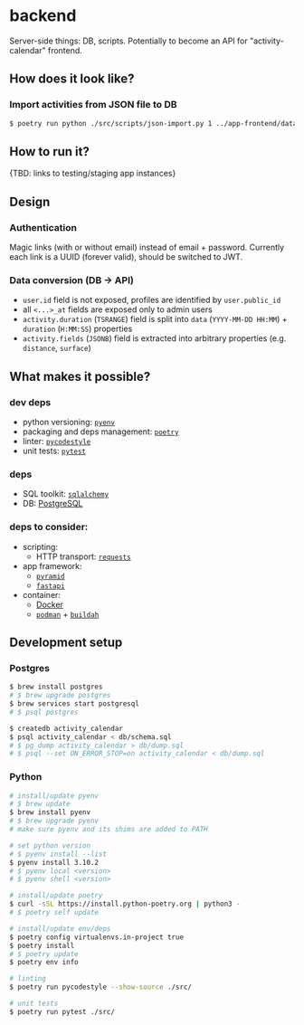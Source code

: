 # backend
Server-side things: DB, scripts. Potentially to become an API for "activity-calendar" frontend.

## How does it look like?
### Import activities from JSON file to DB
```bash
$ poetry run python ./src/scripts/json-import.py 1 ../app-frontend/data/activities.json
```

## How to run it?
{TBD: links to testing/staging app instances}

## Design
### Authentication
Magic links (with or without email) instead of email + password.
Currently each link is a UUID (forever valid), should be switched to JWT.

### Data conversion (DB -> API)
* `user.id` field is not exposed, profiles are identified by `user.public_id`
* all `<...>_at` fields are exposed only to admin users
* `activity.duration` (`TSRANGE`) field is split into `data` (`YYYY-MM-DD HH:MM`) + `duration` (`H:MM:SS`) properties
* `activity.fields` (`JSONB`) field is extracted into arbitrary properties (e.g. `distance`, `surface`)

## What makes it possible?
### dev deps
* python versioning: [`pyenv`](https://github.com/pyenv/pyenv/)
* packaging and deps management: [`poetry`](https://python-poetry.org/docs/basic-usage/)
* linter: [`pycodestyle`](https://pycodestyle.readthedocs.io/en/latest/)
* unit tests: [`pytest`](https://pytest.org/en/latest/)

### deps
* SQL toolkit: [`sqlalchemy`](https://www.sqlalchemy.org/)
* DB: [PostgreSQL](https://www.postgresql.org/docs/14/index.html)

### deps to consider:
* scripting:
  * HTTP transport: [`requests`](https://github.com/psf/requests)
* app framework:
  * [`pyramid`](https://docs.pylonsproject.org/projects/pyramid/en/latest/)
  * [`fastapi`](https://github.com/tiangolo/fastapi)
* container:
  * [Docker](https://docs.docker.com/)
  * [`podman`](https://podman.io/) + [`buildah`](https://buildah.io/)

## Development setup
### Postgres
```bash
$ brew install postgres
# $ brew upgrade postgres
$ brew services start postgresql
# $ psql postgres

$ createdb activity_calendar
$ psql activity_calendar < db/schema.sql
# $ pg_dump activity_calendar > db/dump.sql
# $ psql --set ON_ERROR_STOP=on activity_calendar < db/dump.sql
```

### Python
```bash
# install/update pyenv
# $ brew update
$ brew install pyenv
# $ brew upgrade pyenv
# make sure pyenv and its shims are added to PATH

# set python version
# $ pyenv install --list
$ pyenv install 3.10.2
# $ pyenv local <version>
# $ pyenv shell <version>

# install/update poetry
$ curl -sSL https://install.python-poetry.org | python3 -
# $ poetry self update

# install/update env/deps
$ poetry config virtualenvs.in-project true
$ poetry install
# $ poetry update
$ poetry env info

# linting
$ poetry run pycodestyle --show-source ./src/

# unit tests
$ poetry run pytest ./src/
```
